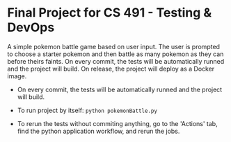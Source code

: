 # Final Project for CS 491 - Testing & DevOps
A simple pokemon battle game based on user input. The user is prompted to choose a starter pokemon and then battle as many pokemon as they can before theirs faints.  On every commit, the tests will be automatically runned and the project will build. On release, the project will deploy as a Docker image. 
- On every commit, the tests will be automatically runned and the project will build. 

- To run project by itself: ```python pokemonBattle.py```

- To rerun the tests without commiting anything, go to the 'Actions' tab, find the python application workflow, and rerun the jobs. 
